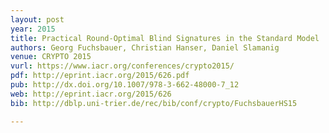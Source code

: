 ```yaml
---
layout: post
year: 2015
title: Practical Round-Optimal Blind Signatures in the Standard Model
authors: Georg Fuchsbauer, Christian Hanser, Daniel Slamanig
venue: CRYPTO 2015
vurl: https://www.iacr.org/conferences/crypto2015/
pdf: http://eprint.iacr.org/2015/626.pdf
pub: http://dx.doi.org/10.1007/978-3-662-48000-7_12
web: http://eprint.iacr.org/2015/626
bib: http://dblp.uni-trier.de/rec/bib/conf/crypto/FuchsbauerHS15

---
```


